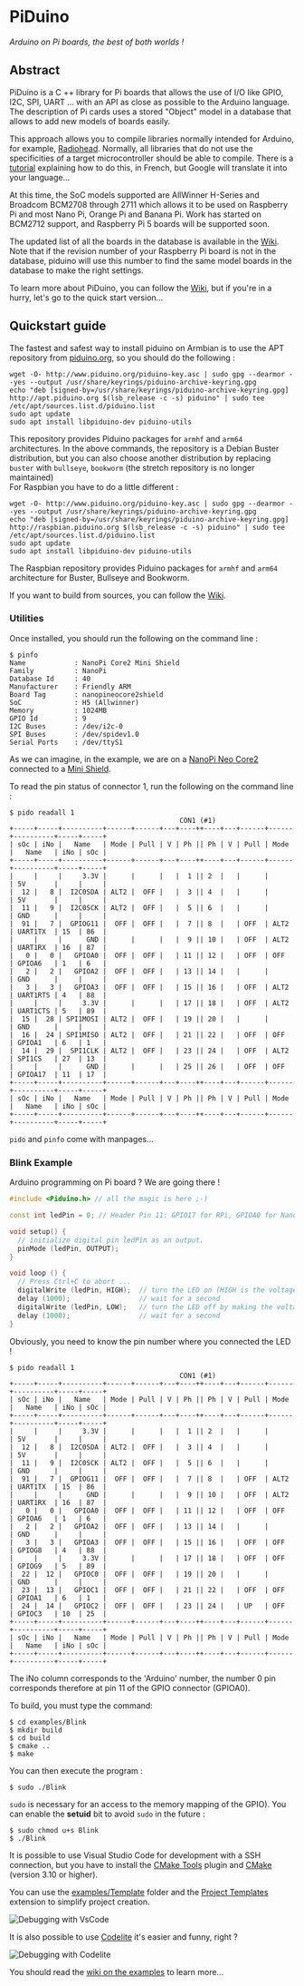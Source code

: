 # PiDuino

_Arduino on Pi boards, the best of both worlds !_

## Abstract

PiDuino is a C ++ library for Pi boards that allows the use of I/O like GPIO,
I2C, SPI, UART ... with an API as close as possible to the Arduino language.  
The description of Pi cards uses a stored "Object" model in a database that 
allows to add new models of boards easily.  

This approach allows you to compile libraries normally intended for Arduino, for example, [Radiohead](https://github.com/epsilonrt/RadioHead). Normally, all libraries that do not use the specificities of a target microcontroller should be able to compile. There is a [tutorial](https://epsilonrt.fr/2019/02/arduino-lib-on-pi/) explaining how to do this, in French, but Google will translate it into your language...

At this time, the SoC models supported are AllWinner H-Series and Broadcom 
BCM2708 through 2711 which allows it to be used on Raspberry Pi and most Nano Pi, 
Orange Pi and Banana Pi. Work has started on BCM2712 support, and Raspberry Pi 5 boards will be supported soon.

The updated list of all the boards in the database is available in the 
[Wiki](https://github.com/epsilonrt/piduino/wiki/List-of-all-the-boards-currently-in-the-Piduino-database).  
Note that if the revision number of your Raspberry Pi board is not in the database, piduino will use this number to find the same model boards in the database to make the right settings.

To learn more about PiDuino, you can follow the 
[Wiki](https://github.com/epsilonrt/piduino/wiki), but if you're in a hurry, 
let's go to the quick start version...

## Quickstart guide

The fastest and safest way to install piduino on Armbian is to use the APT 
repository from [piduino.org](http://apt.piduino.org), so you should do the following :

    wget -O- http://www.piduino.org/piduino-key.asc | sudo gpg --dearmor --yes --output /usr/share/keyrings/piduino-archive-keyring.gpg
    echo "deb [signed-by=/usr/share/keyrings/piduino-archive-keyring.gpg] http://apt.piduino.org $(lsb_release -c -s) piduino" | sudo tee /etc/apt/sources.list.d/piduino.list
    sudo apt update
    sudo apt install libpiduino-dev piduino-utils

This repository provides Piduino packages for `armhf` and `arm64` architectures.
In the above commands, the repository is a Debian Buster distribution, but you 
can also choose another distribution by replacing `buster` with 
`bullseye`, `bookworm` (the stretch repository is no longer maintained)   
For Raspbian you have to do a little different :

    wget -O- http://www.piduino.org/piduino-key.asc | sudo gpg --dearmor --yes --output /usr/share/keyrings/piduino-archive-keyring.gpg
    echo "deb [signed-by=/usr/share/keyrings/piduino-archive-keyring.gpg] http://raspbian.piduino.org $(lsb_release -c -s) piduino" | sudo tee /etc/apt/sources.list.d/piduino.list
    sudo apt update
    sudo apt install libpiduino-dev piduino-utils

The Raspbian repository provides Piduino packages for `armhf` and `arm64` architecture for Buster, Bullseye and Bookworm.

If you want to build from sources, you can follow the 
[Wiki](https://github.com/epsilonrt/piduino/wiki/Build-from-source).
    
### Utilities

Once installed, you should run the following on the command line :

    $ pinfo
    Name            : NanoPi Core2 Mini Shield
    Family          : NanoPi
    Database Id     : 40
    Manufacturer    : Friendly ARM
    Board Tag       : nanopineocore2shield
    SoC             : H5 (Allwinner)
    Memory          : 1024MB
    GPIO Id         : 9
    I2C Buses       : /dev/i2c-0
    SPI Buses       : /dev/spidev1.0
    Serial Ports    : /dev/ttyS1

As we can imagine, in the example, we are on a 
[NanoPi Neo Core2](http://wiki.friendlyarm.com/wiki/index.php/NanoPi_NEO_Core2) 
connected to a [Mini Shield](http://wiki.friendlyarm.com/wiki/index.php/Mini_Shield_for_NanoPi_NEO_Core/Core2).

To read the pin status of connector 1, run the following on the command line :

    $ pido readall 1
                                              CON1 (#1)
    +-----+-----+----------+------+------+---+----++----+---+------+------+----------+-----+-----+
    | sOc | iNo |   Name   | Mode | Pull | V | Ph || Ph | V | Pull | Mode |   Name   | iNo | sOc |
    +-----+-----+----------+------+------+---+----++----+---+------+------+----------+-----+-----+
    |     |     |     3.3V |      |      |   |  1 || 2  |   |      |      | 5V       |     |     |
    |  12 |   8 |  I2C0SDA | ALT2 |  OFF |   |  3 || 4  |   |      |      | 5V       |     |     |
    |  11 |   9 |  I2C0SCK | ALT2 |  OFF |   |  5 || 6  |   |      |      | GND      |     |     |
    |  91 |   7 |  GPIOG11 |  OFF |  OFF |   |  7 || 8  |   | OFF  | ALT2 | UART1TX  | 15  | 86  |
    |     |     |      GND |      |      |   |  9 || 10 |   | OFF  | ALT2 | UART1RX  | 16  | 87  |
    |   0 |   0 |   GPIOA0 |  OFF |  OFF |   | 11 || 12 |   | OFF  | OFF  | GPIOA6   | 1   | 6   |
    |   2 |   2 |   GPIOA2 |  OFF |  OFF |   | 13 || 14 |   |      |      | GND      |     |     |
    |   3 |   3 |   GPIOA3 |  OFF |  OFF |   | 15 || 16 |   | OFF  | ALT2 | UART1RTS | 4   | 88  |
    |     |     |     3.3V |      |      |   | 17 || 18 |   | OFF  | ALT2 | UART1CTS | 5   | 89  |
    |  15 |  28 | SPI1MOSI | ALT2 |  OFF |   | 19 || 20 |   |      |      | GND      |     |     |
    |  16 |  24 | SPI1MISO | ALT2 |  OFF |   | 21 || 22 |   | OFF  | OFF  | GPIOA1   | 6   | 1   |
    |  14 |  29 |  SPI1CLK | ALT2 |  OFF |   | 23 || 24 |   | OFF  | ALT2 | SPI1CS   | 27  | 13  |
    |     |     |      GND |      |      |   | 25 || 26 |   | OFF  | OFF  | GPIOA17  | 11  | 17  |
    +-----+-----+----------+------+------+---+----++----+---+------+------+----------+-----+-----+
    | sOc | iNo |   Name   | Mode | Pull | V | Ph || Ph | V | Pull | Mode |   Name   | iNo | sOc |
    +-----+-----+----------+------+------+---+----++----+---+------+------+----------+-----+-----+

`pido` and `pinfo` come with manpages...

### Blink Example

Arduino programming on Pi board ? We are going there !

```cpp
#include <Piduino.h> // all the magic is here ;-)

const int ledPin = 0; // Header Pin 11: GPIO17 for RPi, GPIOA0 for NanoPi

void setup() {
  // initialize digital pin ledPin as an output.
  pinMode (ledPin, OUTPUT);
}

void loop () {
  // Press Ctrl+C to abort ...
  digitalWrite (ledPin, HIGH);  // turn the LED on (HIGH is the voltage level)
  delay (1000);                 // wait for a second
  digitalWrite (ledPin, LOW);   // turn the LED off by making the voltage LOW
  delay (1000);                 // wait for a second
}
```

Obviously, you need to know the pin number where you connected the LED ! 

    $ pido readall 1
                                              CON1 (#1)
    +-----+-----+----------+------+------+---+----++----+---+------+------+----------+-----+-----+
    | sOc | iNo |   Name   | Mode | Pull | V | Ph || Ph | V | Pull | Mode |   Name   | iNo | sOc |
    +-----+-----+----------+------+------+---+----++----+---+------+------+----------+-----+-----+
    |     |     |     3.3V |      |      |   |  1 || 2  |   |      |      | 5V       |     |     |
    |  12 |   8 |  I2C0SDA | ALT2 |  OFF |   |  3 || 4  |   |      |      | 5V       |     |     |
    |  11 |   9 |  I2C0SCK | ALT2 |  OFF |   |  5 || 6  |   |      |      | GND      |     |     |
    |  91 |   7 |  GPIOG11 |  OFF |  OFF |   |  7 || 8  |   | OFF  | ALT2 | UART1TX  | 15  | 86  |
    |     |     |      GND |      |      |   |  9 || 10 |   | OFF  | ALT2 | UART1RX  | 16  | 87  |
    |   0 |   0 |   GPIOA0 |  OFF |  OFF |   | 11 || 12 |   | OFF  | OFF  | GPIOA6   | 1   | 6   |
    |   2 |   2 |   GPIOA2 |  OFF |  OFF |   | 13 || 14 |   |      |      | GND      |     |     |
    |   3 |   3 |   GPIOA3 |  OFF |  OFF |   | 15 || 16 |   | OFF  | OFF  | GPIOG8   | 4   | 88  |
    |     |     |     3.3V |      |      |   | 17 || 18 |   | OFF  | OFF  | GPIOG9   | 5   | 89  |
    |  22 |  12 |   GPIOC0 |  OFF |  OFF |   | 19 || 20 |   |      |      | GND      |     |     |
    |  23 |  13 |   GPIOC1 |  OFF |  OFF |   | 21 || 22 |   | OFF  | OFF  | GPIOA1   | 6   | 1   |
    |  24 |  14 |   GPIOC2 |  OFF |  OFF |   | 23 || 24 |   | UP   | OFF  | GPIOC3   | 10  | 25  |
    +-----+-----+----------+------+------+---+----++----+---+------+------+----------+-----+-----+
    | sOc | iNo |   Name   | Mode | Pull | V | Ph || Ph | V | Pull | Mode |   Name   | iNo | sOc |
    +-----+-----+----------+------+------+---+----++----+---+------+------+----------+-----+-----+


The iNo column corresponds to the 'Arduino' number, the number 0 pin corresponds
therefore at pin 11 of the GPIO connector (GPIOA0).

To build, you must type the command:

    $ cd examples/Blink
    $ mkdir build
    $ cd build
    $ cmake ..
    $ make
    
You can then execute the program :

    $ sudo ./Blink

`sudo` is necessary for an access to the memory mapping of the GPIO). 
You can enable the **setuid** bit to avoid `sudo` in the future :

    $ sudo chmod u+s Blink
    $ ./Blink

It is possible to use Visual Studio Code for development with a SSH connection, but you have to install the
[CMake Tools](https://marketplace.visualstudio.com/items?itemName=ms-vscode.cmake-tools)
plugin and [CMake](https://cmake.org/download/) (version 3.10 or higher).

You can use the [examples/Template](https://github.com/epsilonrt/piduino/tree/master/examples/Template) folder and the [Project Templates](https://marketplace.visualstudio.com/items?itemName=cantonios.project-templates) extension to simplify project creation.

![Debugging with VsCode](https://raw.githubusercontent.com/epsilonrt/piduino/master/doc/images/vscode.png)

It is also possible to use [Codelite](https://codelite.org/) it's easier and funny, right ? 

![Debugging with Codelite](https://raw.githubusercontent.com/epsilonrt/piduino/master/doc/images/codelite-2.png)

You should read the [wiki on the examples](https://github.com/epsilonrt/piduino/wiki/Examples) to learn more...
